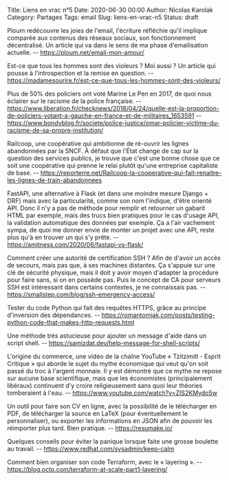 Title: Liens en vrac n°5
Date: 2020-06-30 00:00
Author: Nicolas Karolak
Category: Partages
Tags: email
Slug: liens-en-vrac-n5
Status: draft

Ploum redécouvre les joies de l'email, l'écriture réfléchie qu'il implique comparée aux contenus des réseaux sociaux, son fonctionnement décentralisé. Un article qui va dans le sens de ma phase d'emailisation actuelle.
-- <https://ploum.net/email-mon-amour/>

Est-ce que tous les hommes sont des violeurs ? Moi aussi ? Un article qui pousse à l'introspection et la remise en question.
-- <https://madamesourire.fr/est-ce-que-tous-les-hommes-sont-des-violeurs/>

Plus de 50% des policiers ont voté Marine Le Pen en 2017, de quoi nous éclairer sur le racisme de la police française.
-- <https://www.liberation.fr/checknews/2018/04/24/quelle-est-la-proportion-de-policiers-votant-a-gauche-en-france-et-de-militaires_1653591>
-- <https://www.bondyblog.fr/societe/police-justice/omar-policier-victime-du-racisme-de-sa-propre-institution/>

Railcoop, une coopérative qui ambitionne de ré-ouvrir les lignes abandonnées par la SNCF. À défaut que l'État change de cap sur la question des services publics, je trouve que c'est une bonne chose que ce soit une coopérative qui prenne le relai plutôt qu'une entreprise capitaliste de base.
-- <https://reporterre.net/Railcoop-la-cooperative-qui-fait-renaitre-les-lignes-de-train-abandonnees>

FastAPI, une alternative à Flask (et dans une moindre mesure Django + DRF) mais avec la particularité, comme son nom l'indique, d'être orienté API. Donc il n'y a pas de méthode pour remplir et retourner un gabarit HTML par exemple, mais des trucs bien pratiques pour le cas d'usage API, la validation automatique des données par exemple. Ça a l'air vachement sympa, de quoi me donner envie de monter un projet avec une API, reste plus qu'à en trouver un qui s'y prête.
-- <https://amitness.com/2020/06/fastapi-vs-flask/>

Comment créer une autorité de certification SSH ? Afin de d'avoir un accès de secours, mais pas que, à ses machines distantes. Ça s'appuie sur une clé de sécurité physique, mais il doit y avoir moyen d'adapter la procédure pour faire sans, si on en possède pas. Puis le concept de CA pour serveurs SSH est intéressant dans certains contextes, je ne connaissais pas.
-- <https://smallstep.com/blog/ssh-emergency-access/>

Tester du code Python qui fait des requêtes HTTPS, grâce au principe d'inversion des dépendances.
-- <https://romantomjak.com/posts/testing-python-code-that-makes-http-requests.html>

Une méthode très astucieuse pour ajouter un message d'aide dans un script shell.
-- <https://samizdat.dev/help-message-for-shell-scripts/>

L'origine du commerce, une vidéo de la chaîne YouTube « Tzitzimitl - Esprit Critique » qui aborde le sujet du mythe économique qui veut qu'on soit passé du troc à l'argent monnaie. Il y est démontré que ce mythe ne repose sur aucune base scientifique, mais que les économistes (principalement libéraux) continuent d'y croire religieusement sans quoi leur théories tomberaient à l'eau.
-- <https://www.youtube.com/watch?v=ZIS2KMydo5w>

Un outil pour faire son CV en ligne, avec la possibilité de le télécharger en PDF, de télécharger la source en LaTeX (pour éventuellement le personnaliser), ou exporter les informations en JSON afin de pouvoir les réimporter plus tard. Bien pratique.
-- <https://resumake.io/>

Quelques conseils pour éviter la panique lorsque faite une grosse boulette au travail.
-- <https://www.redhat.com/sysadmin/keep-calm>

Comment bien organiser son code Terraform, avec le « layering ».
-- <https://blog.octo.com/terraform-at-scale-part1-layering/>
